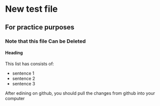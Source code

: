 # New test file
## For practice purposes
### Note that this file Can be Deleted
#### Heading
This list has consists of:
* sentence 1
* sentence 2
* sentence 3

After edining on github, you should pull the changes from github into your computer
